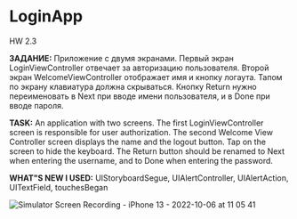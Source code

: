# LoginApp
HW 2.3

**ЗАДАНИЕ:** Приложение с двумя экранами.
Первый экран LoginViewController отвечает за авторизацию пользователя. 
Второй экран WelcomeViewController отображает имя и кнопку логаута. 
Тапом по экрану клавиатура должна скрываться.
Кнопку Return нужно переименовать в Next при вводе имени пользователя, и в Done при вводе
пароля.

**TASK:** An application with two screens.
The first LoginViewController screen is responsible for user authorization. 
The second Welcome View Controller screen displays the name and the logout button. 
Tap on the screen to hide the keyboard.
The Return button should be renamed to Next when entering the username, and to Done when entering
the password.

**WHAT"S NEW I USED:** UIStoryboardSegue, UIAlertController, UIAlertAction, UITextField, touchesBegan

![Simulator Screen Recording - iPhone 13 - 2022-10-06 at 11 05 41](https://user-images.githubusercontent.com/97275239/194204950-f43c55a1-d03e-4389-b869-9c443ccce4b5.gif)

